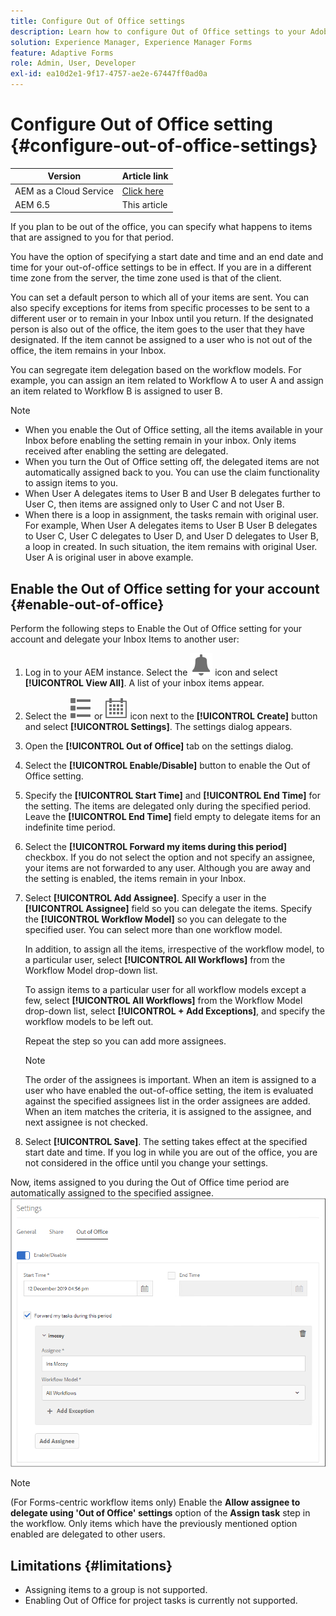 ```yaml
---
title: Configure Out of Office settings
description: Learn how to configure Out of Office settings to your Adobe Experience Manager Forms instance.
solution: Experience Manager, Experience Manager Forms
feature: Adaptive Forms
role: Admin, User, Developer
exl-id: ea10d2e1-9f17-4757-ae2e-67447ff0ad0a
---
```

# Configure Out of Office setting {#configure-out-of-office-settings}

| Version | Article link |
| -------- | ---------------------------- |
| AEM as a Cloud Service |    [Click here](https://experienceleague.adobe.com/docs/experience-manager-cloud-service/content/forms/create-form-centric-workflows/configure-out-of-office-settings.html)                  |
| AEM 6.5     | This article         |

If you plan to be out of the office, you can specify what happens to items that are assigned to you for that period.

You have the option of specifying a start date and time and an end date and time for your out-of-office settings to be in effect. If you are in a different time zone from the server, the time zone used is that of the client.

You can set a default person to which all of your items are sent. You can also specify exceptions for items from specific processes to be sent to a different user or to remain in your Inbox until you return. If the designated person is also out of the office, the item goes to the user that they have designated. If the item cannot be assigned to a user who is not out of the office, the item remains in your Inbox.

You can segregate item delegation based on the workflow models. For example, you can assign an item related to Workflow A to user A and assign an item related to Workflow B is assigned to user B.


>[!NOTE]
>
>* When you enable the Out of Office setting, all the items available in your Inbox before enabling the setting remain in your inbox. Only items received after enabling the setting are delegated.
>* When you turn the Out of Office setting off, the delegated items are not automatically assigned back to you. You can use the claim functionality to assign items to you.
>* When User A delegates items to User B and User B delegates further to User C, then items are assigned only to User C and not User B.
>* When there is a loop in assignment, the tasks remain with original user. For example,  When User A delegates items to User B User B delegates to User C, User C delegates to User D, and User D delegates to User B, a loop in created. In such situation, the item remains with original User. User A is original user in above example.

## Enable the Out of Office setting for your account {#enable-out-of-office}

Perform the following steps to Enable the Out of Office setting for your account and delegate your Inbox Items to another user:

1. Log in to your AEM instance. Select the ![Inbox](assets/bell.svg) icon and select **[!UICONTROL View All]**. A list of your inbox items appear.
1. Select the ![View Selector](assets/viewlist.svg) or ![View Selector](assets/calendar.svg) icon next to the **[!UICONTROL Create]** button and select **[!UICONTROL Settings]**. The settings dialog appears.
1. Open the **[!UICONTROL Out of Office]** tab on the settings dialog.
1. Select the **[!UICONTROL Enable/Disable]** button to enable the Out of Office setting.
1. Specify the **[!UICONTROL Start Time]**  and **[!UICONTROL End Time]** for the setting. The items are delegated only during the specified period. Leave the **[!UICONTROL End Time]** field empty to delegate items for an indefinite time period.
1. Select the **[!UICONTROL Forward my items during this period]** checkbox. If you do not select the option and not specify an assignee, your items are not forwarded to any user. Although you are away and the setting is enabled, the items remain in your Inbox.
1. Select **[!UICONTROL Add Assignee]**. Specify a user in the **[!UICONTROL Assignee]** field so you can delegate the items. Specify the **[!UICONTROL Workflow Model]** so you can delegate to the specified user. You can select more than one workflow model.

    In addition, to assign all the items, irrespective of the workflow model, to a particular user, select **[!UICONTROL All Workflows]** from the Workflow Model drop-down list. <br>

    To assign items to a particular user for all workflow models except a few, select **[!UICONTROL All Workflows]** from the Workflow Model drop-down list, select **[!UICONTROL + Add Exceptions]**, and specify the workflow models to be left out.
    <br>

    Repeat the step so you can add more assignees. <br>

    >[!NOTE]
    >
    >The order of the assignees is important. When an item is assigned to a user who have enabled the out-of-office setting, the item is evaluated against the specified assignees list in the order assignees are added. When an item matches the criteria, it is assigned to the assignee, and next assignee is not checked.

1. Select **[!UICONTROL Save]**. The setting takes effect at the specified start date and time. If you log in while you are out of the office, you are not considered in the office until you change your settings.

Now, items assigned to you during the Out of Office time period are automatically assigned to the specified assignee.
![Out-of-office](assets/out-of-office.png)

>[!NOTE]
>
>(For Forms-centric workflow items only) Enable the **Allow assignee to delegate using 'Out of Office' settings** option of the **Assign task** step in the workflow. Only items which have the previously mentioned option enabled are delegated to other users.

## Limitations {#limitations}

* Assigning items to a group is not supported.
* Enabling  Out of Office for  project tasks  is  currently  not supported.
